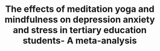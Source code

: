 --- 
abstract: '' 
authors: 
 - J Breedvelt
 -  Y Amanvermez
 -  M Harrer
 -  E Karyotaki
 -  S Gilbody
 -  ...
doi: '' 
featured: false 
publication: '*Frontiers in psychiatry*, 126' 
publication_short: '' 
publishDate: '2019-01-01' 
title: 'The effects of meditation  yoga and mindfulness on depression  anxiety and stress in tertiary education students- A meta-analysis' 
url_code: '' 
url_dataset: '' 
url_pdf: '' 
url_poster: '' 
url_project: '' 
url_slides: '' 
url_source: '' 
url_video: '' 
---